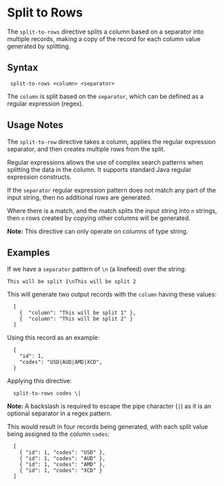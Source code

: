 # Split to Rows

The `split-to-rows` directive splits a column based on a separator into multiple records,
making a copy of the record for each column value generated by splitting.

## Syntax

```
 split-to-rows <column> <separator>
```

The `column` is split based on the `separator`, which can be defined as a regular
expression (regex).

## Usage Notes

The `split-to-row` directive takes a column, applies the regular expression separator, and
then creates multiple rows from the split.

Regular expressions allows the use of complex search patterns when splitting the data in
the column. It supports standard Java regular expression constructs.

If the `separator` regular expression pattern does not match any part of the input string,
then no additional rows are generated.

Where there is a match, and the match splits the input string into `n` strings, then `n`
rows created by copying other columns will be generated.

**Note:** This directive can only operate on columns of type string.

## Examples

If we have a `separator` pattern of `\n` (a linefeed) over the string:

`This will be split 1\nThis will be split 2`

This will generate two output records with the `column` having these values:

```
  [
    {  "column": "This will be split 1" },
    {  "column": "This will be split 2" }
  ]
```

Using this record as an example:

```
  {
    "id": 1,
    "codes": "USD|AUD|AMD|XCD",
  }
```

Applying this directive:
```
  split-to-rows codes \|
```

**Note:** A backslash is required to escape the pipe character (`|`) as it is an optional separator in a regex pattern.

This would result in four records being generated, with each split value being assigned to the column `codes`:

```
  [
    { "id": 1, "codes": "USD" },
    { "id": 1, "codes": "AUD" },
    { "id": 1, "codes": "AMD" },
    { "id": 1, "codes": "XCD" }
  ]
```

